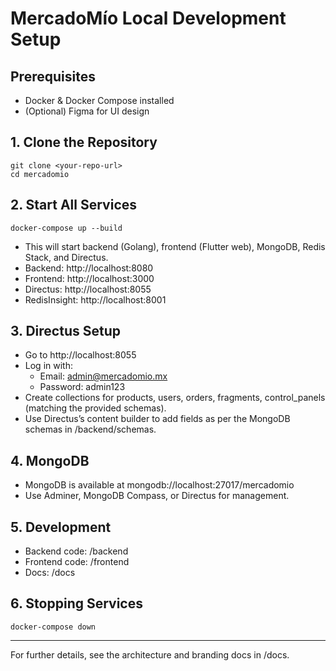 # MercadoMío Local Development Setup

## Prerequisites
- Docker & Docker Compose installed
- (Optional) Figma for UI design

## 1. Clone the Repository
```
git clone <your-repo-url>
cd mercadomio
```

## 2. Start All Services
```
docker-compose up --build
```
- This will start backend (Golang), frontend (Flutter web), MongoDB, Redis Stack, and Directus.
- Backend: http://localhost:8080
- Frontend: http://localhost:3000
- Directus: http://localhost:8055
- RedisInsight: http://localhost:8001

## 3. Directus Setup
- Go to http://localhost:8055
- Log in with:
  - Email: admin@mercadomio.mx
  - Password: admin123
- Create collections for products, users, orders, fragments, control_panels (matching the provided schemas).
- Use Directus’s content builder to add fields as per the MongoDB schemas in /backend/schemas.

## 4. MongoDB
- MongoDB is available at mongodb://localhost:27017/mercadomio
- Use Adminer, MongoDB Compass, or Directus for management.

## 5. Development
- Backend code: /backend
- Frontend code: /frontend
- Docs: /docs

## 6. Stopping Services
```
docker-compose down
```

---

For further details, see the architecture and branding docs in /docs. 